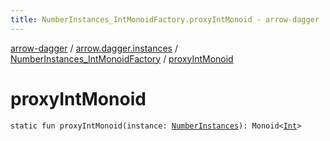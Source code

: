 ```yaml
---
title: NumberInstances_IntMonoidFactory.proxyIntMonoid - arrow-dagger
---
```


[arrow-dagger](../../index.html) / [arrow.dagger.instances](../index.html) / [NumberInstances_IntMonoidFactory](index.html) / [proxyIntMonoid](./proxy-int-monoid.html)

# proxyIntMonoid

`static fun proxyIntMonoid(instance: `[`NumberInstances`](../-number-instances/index.html)`): Monoid<`[`Int`](https://kotlinlang.org/api/latest/jvm/stdlib/kotlin/-int/index.html)`>`